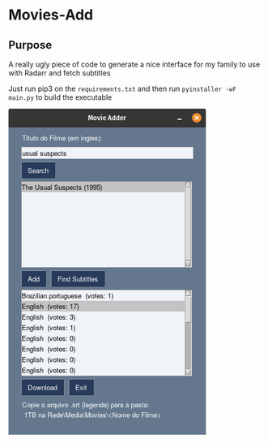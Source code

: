 # Movies-Add

## Purpose
A really ugly piece of code to generate a nice interface for my family to use with Radarr and fetch subtitles

Just run pip3 on the `requirements.txt` and then run `pyinstaller -wF main.py` to build the executable

![screeshot](screenshot.png)
